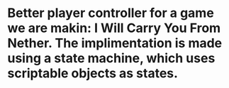 # Better player controller for a game we are makin: I Will Carry You From Nether. The implimentation is made using a state machine, which uses scriptable objects as states.
